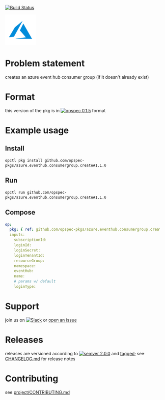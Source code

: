 [![Build Status](https://travis-ci.org/opspec-pkgs/azure.eventhub.consumergroup.create.svg?branch=master)](https://travis-ci.org/opspec-pkgs/azure.eventhub.consumergroup.create)

<img src="icon.svg" alt="icon" height="100px">

# Problem statement

creates an azure event hub consumer group (if it doesn't already exist)

# Format

this version of the pkg is in [![opspec 0.1.5](https://img.shields.io/badge/opspec-0.1.5-brightgreen.svg?colorA=6b6b6b&colorB=fc16be)](https://opspec.io/0.1.5/packages.html) format

# Example usage

## Install

```shell
opctl pkg install github.com/opspec-pkgs/azure.eventhub.consumergroup.create#1.1.0
```

## Run

```
opctl run github.com/opspec-pkgs/azure.eventhub.consumergroup.create#1.1.0
```

## Compose

```yaml
op:
  pkg: { ref: github.com/opspec-pkgs/azure.eventhub.consumergroup.create#1.1.0 }
  inputs:
    subscriptionId:
    loginId:
    loginSecret:
    loginTenantId:
    resourceGroup:
    namespace:
    eventHub:
    name:
    # params w/ default
    loginType:
```

# Support

join us on
[![Slack](https://opspec-slackin.herokuapp.com/badge.svg)](https://opspec-slackin.herokuapp.com/)
or
[open an issue](https://github.com/opspec-pkgs/azure.eventhub.consumergroup.create/issues)

# Releases

releases are versioned according to
[![semver 2.0.0](https://img.shields.io/badge/semver-2.0.0-brightgreen.svg)](http://semver.org/spec/v2.0.0.html)
and [tagged](https://git-scm.com/book/en/v2/Git-Basics-Tagging); see
[CHANGELOG.md](CHANGELOG.md) for release notes

# Contributing

see
[project/CONTRIBUTING.md](https://github.com/opspec-pkgs/project/blob/master/CONTRIBUTING.md)

